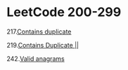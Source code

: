 # LeetCode 200-299

217.[Contains duplicate](217.%20Contains%20Duplicate.md)

219.[Contains Duplicate ||](219.%20Contains%20Duplicate%20II.md)

242.[Valid anagrams](242.%20Valid%20Anagram.md)
